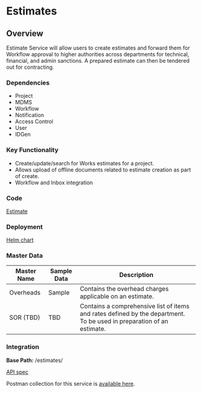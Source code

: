 # Estimates

## Overview

Estimate Service will allow users to create estimates and forward them for Workflow approval to higher authorities across departments for technical, financial, and admin sanctions. A prepared estimate can then be tendered out for contracting.

### Dependencies

* Project
* MDMS
* Workflow
* Notification
* Access Control
* User
* IDGen

### Key Functionality

* Create/update/search for Works estimates for a project.&#x20;
* Allows upload of offline documents related to estimate creation as part of create.
* Workflow and Inbox integration

### Code

[Estimate](https://github.com/egovernments/DIGIT-Works/tree/master/backend/estimates)

### Deployment

[Helm chart](https://github.com/egovernments/DIGIT-DevOps/tree/digit-works/deploy-as-code/helm/charts/digit-works/backend/estimates)

### Master Data

| Master Name | Sample Data | Description                                                                                                           |
| ----------- | ----------- | --------------------------------------------------------------------------------------------------------------------- |
| Overheads   | Sample      | Contains the overhead charges applicable on an estimate.                                                              |
| SOR (TBD)   | TBD         | Contains a comprehensive list of items and rates defined by the department. To be used in preparation of an estimate. |

### Integration

**Base Path:** /estimates/

[API spec](../architecture/common-services/estimates-service/estimates-technical-docs.md#api-contract-link)

Postman collection for this service is [available here](https://raw.githubusercontent.com/egovernments/DIGIT-Works/master/backend/estimates/Estimate\_Service\_Collection.postman\_collection.json).&#x20;
